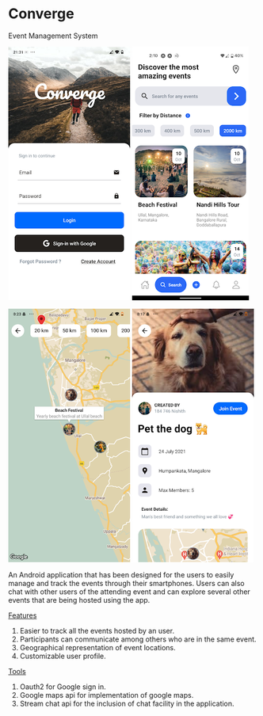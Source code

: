 # Converge

Event Management System
<!-- [Final year project] -->

![login](./screenshots/login.png)
![search](./screenshots/search.png)

![map](./screenshots/Map.png)
![Event](./screenshots/Event.png)


An Android application that has been designed for the users to easily manage and track the events through their smartphones. Users can also chat with other users of the attending event and can explore several other events that are being hosted using the app.

<ins>Features</ins>
1. Easier to track all the events hosted by an user.
2. Participants can communicate among others who are in the same event.
3. Geographical representation of event locations.
4. Customizable user profile. 


<ins>Tools</ins>

1. Oauth2 for Google sign in.
2. Google maps api for implementation of google maps.
3. Stream chat api for the inclusion of chat facility in the application.
